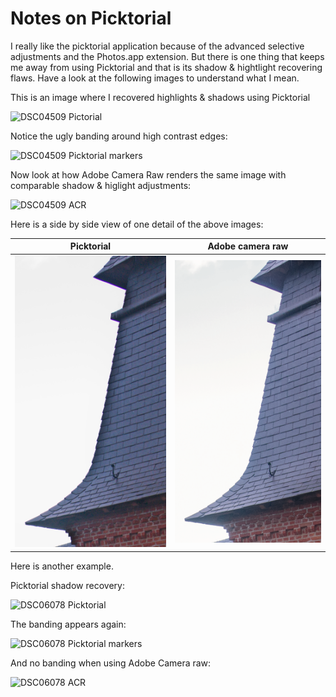 # Notes on Picktorial

I really like the picktorial application because of the advanced selective adjustments and the Photos.app extension. But there is one thing that keeps me away from using Picktorial and that is its shadow & hightlight recovering flaws. Have a look at the following images to understand what I mean.

This is an image where I recovered highlights & shadows using Picktorial

![DSC04509 Pictorial](DSC04509-Picktorial.jpeg)

Notice the ugly banding around high contrast edges:

![DSC04509 Picktorial markers](DSC04509-Picktorial-markers.jpg)

Now look at how Adobe Camera Raw renders the same image with comparable shadow & higlight adjustments:

![DSC04509 ACR](DSC04509-ACR.jpg)

Here is a side by side view of one detail of the above images:

| Picktorial                                                   | Adobe camera raw                                   |
| ------------------------------------------------------------ | -------------------------------------------------- |
| ![Picktorial tower detail](DSC04509-Picktorial-tower-detail.png) | ![ACR tower detail](DSC04509-ACR-tower-detail.png) |




Here is another example.

Picktorial shadow recovery:

![DSC06078 Picktorial](DSC06078-Picktorial.jpg)

The banding appears again:

![DSC06078 Picktorial markers](DSC06078-Picktorial-markers.jpeg)

And no banding when using Adobe Camera raw:

![DSC06078 ACR](DSC06078-ACR.jpg)